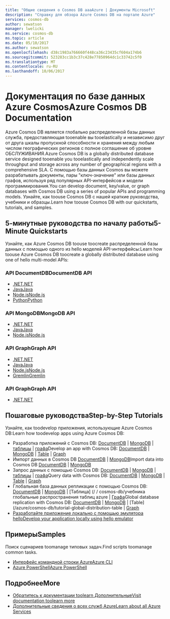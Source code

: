 ```yaml
---
title: "Общие сведения о Cosmos DB aaaAzure | Документы Microsoft"
description: "Справку для обзора Azure Cosmos DB на портале Azure"
services: cosmos-db
author: sewatson
manager: lwelicki
ms.service: cosmos-db
ms.topic: article
ms.date: 05/10/2017
ms.author: sewatson
ms.openlocfilehash: d38c1983a766660f448ca36c23435cf604a174b6
ms.sourcegitcommit: 523283cc1b3c37c428e77850964dc1c33742c5f0
ms.translationtype: MT
ms.contentlocale: ru-RU
ms.lasthandoff: 10/06/2017
---
```

# <a name="azure-cosmos-db-documentation"></a><span data-ttu-id="a7c81-103">Документация по базе данных Azure Cosmos</span><span class="sxs-lookup"><span data-stu-id="a7c81-103">Azure Cosmos DB Documentation</span></span>

<span data-ttu-id="a7c81-104">Azure Cosmos DB является глобально распределенной базы данных служба, предоставляющая tooenable вы tooelastically и независимо друг от друга шкалы пропускной способности и хранения между любым числом географических регионов с полное соглашение об уровне ОБСЛУЖИВАНИЯ.</span><span class="sxs-lookup"><span data-stu-id="a7c81-104">Azure Cosmos DB is a globally distributed database service designed tooenable you tooelastically and independently scale throughput and storage across any number of geographical regions with a comprehensive SLA.</span></span> <span data-ttu-id="a7c81-105">С помощью базы данных Cosmos вы можете разрабатывать документы, пары "ключ-значение" или базы данных графов, используя ряд популярных API-интерфейсов и модели программирования.</span><span class="sxs-lookup"><span data-stu-id="a7c81-105">You can develop document, key/value, or graph databases with Cosmos DB using a series of popular APIs and programming models.</span></span> <span data-ttu-id="a7c81-106">Узнайте, как toouse Cosmos DB с нашей краткие руководства, учебники и образцы.</span><span class="sxs-lookup"><span data-stu-id="a7c81-106">Learn how toouse Cosmos DB with our quickstarts, tutorials, and samples.</span></span>

## <a name="5-minute-quickstarts"></a><span data-ttu-id="a7c81-107">5-минутные руководства по началу работы</span><span class="sxs-lookup"><span data-stu-id="a7c81-107">5-Minute Quickstarts</span></span>

<span data-ttu-id="a7c81-108">Узнайте, как Azure Cosmos DB toouse toocreate распределенной базы данных с помощью одного из hello моделей API-интерфейсы:</span><span class="sxs-lookup"><span data-stu-id="a7c81-108">Learn how toouse Azure Cosmos DB toocreate a globally distributed database using one of hello multi-model APIs:</span></span>

### <a name="documentdb-api"></a><span data-ttu-id="a7c81-109">API DocumentDB</span><span class="sxs-lookup"><span data-stu-id="a7c81-109">DocumentDB API</span></span>

- [<span data-ttu-id="a7c81-110">.NET</span><span class="sxs-lookup"><span data-stu-id="a7c81-110">.NET</span></span>](/azure/cosmos-db/create-documentdb-dotnet)
- [<span data-ttu-id="a7c81-111">Java</span><span class="sxs-lookup"><span data-stu-id="a7c81-111">Java</span></span>](/azure/cosmos-db/create-documentdb-java)
- [<span data-ttu-id="a7c81-112">Node.js</span><span class="sxs-lookup"><span data-stu-id="a7c81-112">Node.js</span></span>](/azure/cosmos-db/create-documentdb-nodejs)
- [<span data-ttu-id="a7c81-113">Python</span><span class="sxs-lookup"><span data-stu-id="a7c81-113">Python</span></span>](/azure/cosmos-db/create-documentdb-python)

### <a name="mongodb-api"></a><span data-ttu-id="a7c81-114">API MongoDB</span><span class="sxs-lookup"><span data-stu-id="a7c81-114">MongoDB API</span></span>

- [<span data-ttu-id="a7c81-115">.NET</span><span class="sxs-lookup"><span data-stu-id="a7c81-115">.NET</span></span>](/azure/cosmos-db/create-mongodb-dotnet)
- [<span data-ttu-id="a7c81-116">Java</span><span class="sxs-lookup"><span data-stu-id="a7c81-116">Java</span></span>](/azure/cosmos-db/create-mongodb-java)
- [<span data-ttu-id="a7c81-117">Node.js</span><span class="sxs-lookup"><span data-stu-id="a7c81-117">Node.js</span></span>](/azure/cosmos-db/create-mongodb-nodejs)

### <a name="graph-api"></a><span data-ttu-id="a7c81-118">API Graph</span><span class="sxs-lookup"><span data-stu-id="a7c81-118">Graph API</span></span>

- [<span data-ttu-id="a7c81-119">.NET</span><span class="sxs-lookup"><span data-stu-id="a7c81-119">.NET</span></span>](/azure/cosmos-db/create-graph-dotnet)
- [<span data-ttu-id="a7c81-120">Java</span><span class="sxs-lookup"><span data-stu-id="a7c81-120">Java</span></span>](/azure/cosmos-db/create-graph-java)
- [<span data-ttu-id="a7c81-121">Node.js</span><span class="sxs-lookup"><span data-stu-id="a7c81-121">Node.js</span></span>](/azure/cosmos-db/create-graph-nodejs)
- [<span data-ttu-id="a7c81-122">Gremlin</span><span class="sxs-lookup"><span data-stu-id="a7c81-122">Gremlin</span></span>](/azure/cosmos-db/create-graph-gremlin-console)

### <a name="graph-api"></a><span data-ttu-id="a7c81-123">API Graph</span><span class="sxs-lookup"><span data-stu-id="a7c81-123">Graph API</span></span>

- [<span data-ttu-id="a7c81-124">.NET</span><span class="sxs-lookup"><span data-stu-id="a7c81-124">.NET</span></span>](/azure/cosmos-db/create-table-dotnet)

## <a name="step-by-step-tutorials"></a><span data-ttu-id="a7c81-125">Пошаговые руководства</span><span class="sxs-lookup"><span data-stu-id="a7c81-125">Step-by-Step Tutorials</span></span>

<span data-ttu-id="a7c81-126">Узнайте, как toodevelop приложения, использующие Azure Cosmos DB:</span><span class="sxs-lookup"><span data-stu-id="a7c81-126">Learn how toodevelop apps using Azure Cosmos DB:</span></span>

- <span data-ttu-id="a7c81-127">Разработка приложений с Cosmos DB: [DocumentDB](/azure/cosmos-db/tutorial-develop-documentdb-dotnet) | [MongoDB](/azure/cosmos-db/tutorial-develop-mongodb) | [таблицы](/azure/cosmos-db/tutorial-develop-table-dotnet) | [графа](/azure/cosmos-db/tutorial-develop-graph-dotnet)</span><span class="sxs-lookup"><span data-stu-id="a7c81-127">Develop an app with Cosmos DB: [DocumentDB](/azure/cosmos-db/tutorial-develop-documentdb-dotnet) | [MongoDB](/azure/cosmos-db/tutorial-develop-mongodb) | [Table](/azure/cosmos-db/tutorial-develop-table-dotnet) | [Graph](/azure/cosmos-db/tutorial-develop-graph-dotnet)</span></span>
- <span data-ttu-id="a7c81-128">Импорт данных в Cosmos DB [DocumentDB](/azure/documentdb/documentdb-import-data) | [MongoDB](/azure/documentdb/documentdb-mongodb-migrate)</span><span class="sxs-lookup"><span data-stu-id="a7c81-128">Import data into Cosmos DB [DocumentDB](/azure/documentdb/documentdb-import-data) | [MongoDB](/azure/documentdb/documentdb-mongodb-migrate)</span></span> 
- <span data-ttu-id="a7c81-129">Запрос данных с помощью Cosmos DB: [DocumentDB](/azure/cosmos-db/tutorial-query-documentdb) | [MongoDB](/azure/cosmos-db/tutorial-query-mongodb) | [таблицы](/azure/cosmos-db/tutorial-query-table) | [графа](/azure/cosmos-db/tutorial-query-graph)</span><span class="sxs-lookup"><span data-stu-id="a7c81-129">Query data with Cosmos DB: [DocumentDB](/azure/cosmos-db/tutorial-query-documentdb) | [MongoDB](/azure/cosmos-db/tutorial-query-mongodb) | [Table](/azure/cosmos-db/tutorial-query-table) | [Graph](/azure/cosmos-db/tutorial-query-graph)</span></span>
- <span data-ttu-id="a7c81-130">Глобальная база данных репликации с помощью Cosmos DB: [DocumentDB](/azure/cosmos-db/tutorial-global-distribution-documentdb) | [MongoDB](/azure/cosmos-db/tutorial-global-distribution-mongodb) | [Таблица] (/ / cosmos-db/учебника глобальные распространения таблиц azure | [Графа](/azure/cosmos-db/tutorial-global-distribution-graph)</span><span class="sxs-lookup"><span data-stu-id="a7c81-130">Global database replication with Cosmos DB: [DocumentDB](/azure/cosmos-db/tutorial-global-distribution-documentdb) | [MongoDB](/azure/cosmos-db/tutorial-global-distribution-mongodb) | [Table](/azure/cosmos-db/tutorial-global-distribution-table | [Graph](/azure/cosmos-db/tutorial-global-distribution-graph)</span></span>
- [<span data-ttu-id="a7c81-131">Разработайте приложение локально с помощью эмулятора hello</span><span class="sxs-lookup"><span data-stu-id="a7c81-131">Develop your application locally using hello emulator</span></span>](/azure/documentdb/documentdb-nosql-local-emulator)

## <a name="samples"></a><span data-ttu-id="a7c81-132">Примеры</span><span class="sxs-lookup"><span data-stu-id="a7c81-132">Samples</span></span>

<span data-ttu-id="a7c81-133">Поиск сценариев toomanage типовых задач.</span><span class="sxs-lookup"><span data-stu-id="a7c81-133">Find scripts toomanage common tasks.</span></span>

- [<span data-ttu-id="a7c81-134">Интерфейс командной строки Azure</span><span class="sxs-lookup"><span data-stu-id="a7c81-134">Azure CLI</span></span>](/azure/cosmos-db/cli-samples)
- [<span data-ttu-id="a7c81-135">Azure PowerShell</span><span class="sxs-lookup"><span data-stu-id="a7c81-135">Azure PowerShell</span></span>](/azure/cosmos-db/powershell-samples)

## <a name="more"></a><span data-ttu-id="a7c81-136">Подробнее</span><span class="sxs-lookup"><span data-stu-id="a7c81-136">More</span></span>

- [<span data-ttu-id="a7c81-137">Обратитесь к документации toolearn Дополнительные</span><span class="sxs-lookup"><span data-stu-id="a7c81-137">Visit documentation toolearn more</span></span>](/azure/cosmos-db/index)
- [<span data-ttu-id="a7c81-138">Дополнительные сведения о всех служб Azure</span><span class="sxs-lookup"><span data-stu-id="a7c81-138">Learn about all Azure Services</span></span>](https://aka.ms/j3wr7y)